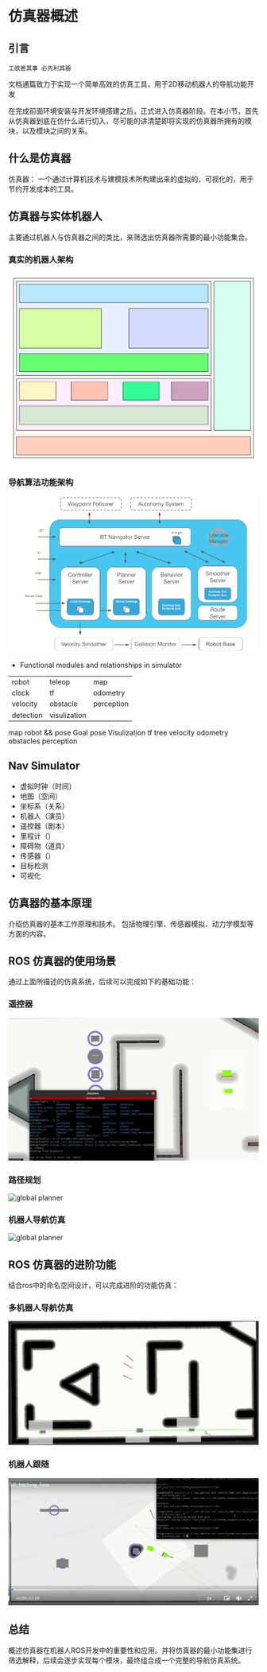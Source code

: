 # 仿真器概述

## 引言

    工欲善其事 必先利其器

文档通篇致力于实现一个简单高效的仿真工具，用于2D移动机器人的导航功能开发

在完成前面环境安装与开发环境搭建之后，正式进入仿真器阶段。在本小节，首先从仿真器到底在仿什么进行切入，尽可能的讲清楚即将实现的仿真器所拥有的模块，以及模块之间的关系。

## 什么是仿真器

仿真器： 一个通过计算机技术与建模技术所构建出来的虚拟的，可视化的，用于节约开发成本的工具。

## 仿真器与实体机器人

主要通过机器人与仿真器之间的类比，来筛选出仿真器所需要的最小功能集合。

### 真实的机器人架构

![robot](./../images/robot.svg)

### 导航算法功能架构

![nav_simulator](./../images/nav2_architecture.png)

- Functional modules and relationships in simulator

||||
|---|---|---|
|robot|teleop|map|
|clock|tf| odometry|
|velocity|obstacle|perception||
| detection| visulization||

map
robot && pose
Goal pose
Visulization
tf tree
velocity
odometry
obstacles
perception


## Nav Simulator

- 虚拟时钟（时间）
- 地图（空间）
- 坐标系（关系）
- 机器人（演员）
- 遥控器（剧本）
- 里程计（）
- 障碍物（道具）
- 传感器（）
- 目标检测
- 可视化



## 仿真器的基本原理

介绍仿真器的基本工作原理和技术。
包括物理引擎、传感器模拟、动力学模型等方面的内容。

## ROS 仿真器的使用场景

通过上面所描述的仿真系统，后续可以完成如下的基础功能：
### 遥控器
![teleop](./../images/teleop.gif)
### 路径规划
![global planner](./../images/gbpl.gif)
### 机器人导航仿真
![global planner](./../images/sim_car.gif)

## ROS 仿真器的进阶功能
结合ros中的命名空间设计，可以完成进阶的功能仿真：
### 多机器人导航仿真
![multi_robot](./../images/multi_car.gif)
### 机器人跟随
![tracking](./../images/tracking.gif)

## 总结

概述仿真器在机器人ROS开发中的重要性和应用。并将仿真器的最小功能集进行筛选解释，后续会逐步实现每个模块，最终组合成一个完整的导航仿真系统。